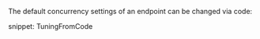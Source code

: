 The default concurrency settings of an endpoint can be changed via code:

snippet: TuningFromCode


